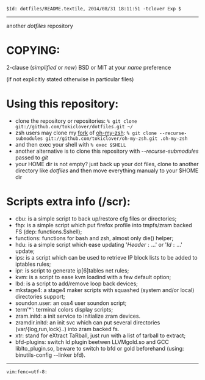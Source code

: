 `$Id: dotfiles/README.textile, 2014/08/31 18:11:51 -tclover Exp $`

---

another _dotfiles_ repository

# COPYING:

2-clause (*simplified* or *new*) BSD or MIT at your *name* preference

(if not explicitly stated otherwise in particular files)

# Using this repository:

* clone the repository or repositories: 
`% git clone git://github.com/tokiclover/dotfiles.git ~/`
* zsh users may clone my [fork][] of [oh-my-zsh][]: 
`% git clone --recurse-submodules git://github.com/tokiclover/oh-my-zsh.git .oh-my-zsh`
* and then exec your shell with `% exec $SHELL`
* another alternative is to clone this repository with *--recurse-submodules* passed to *git*
* your HOME dir is not empty? just back up your dot files, clone to another directory like *dotfiles* and then move everything manualy to your $HOME dir

# Scripts extra info (/scr):

* cbu: is a simple script to back up/restore cfg files or directories;
* fhp: is a simple script which put firefox profile into tmpfs/zram backed FS (dep: functions.$shell);
* functions: functions for bash and zsh, almost only die() helper;
* hdu: is a simple script which ease updating '$Header:...$' or '$Id:...$' update;
* ips: is a script which can be used to retrieve IP block lists to be added to iptables rules;
* ipr: is script to generate ip[6]tables net rules;
* kvm: is a script to ease kvm loadind with a few default option;
* lbd: is a script to add/remove loop back devices;
* mkstage4: a stage4 maker scripts with squashed (system and/or local) directories support;
* soundon.user: an oss4 user soundon script;
* term'*': terminal colors display scripts;
* zram.initd: a init service to initialize zram devices.
* zramdir.initd: an init svc which can put several directories (var/{log,run,lock}..) into zram backed fs.
* xtr: stand for eXtract TaRball, just run with a list of tarball to extract;
* bfd-plugins: switch ld plugin beetwen LLVMgold.so and GCC liblto_plugin.so,
    beware to switch to bfd or gold beforehand (using: binutils-config --linker bfd).

[fork]: https://github.com/tokiclover/oh-my-zsh
[oh-my-zsh]: https://github.com/robbyrussell/oh-my-zsh

---
`vim:fenc=utf-8:`
